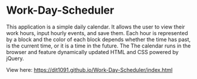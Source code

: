 # Work-Day-Scheduler

This application is a simple daily calendar. It allows the user to view their work hours, input hourly events, and save them. Each hour is represented by a block and the color of each block depends whether the time has past, is the current time, or it is a time in the future. 
The The calendar runs in the browser and feature dynamically updated HTML and CSS powered by jQuery.

View here: https://dit1091.github.io/Work-Day-Scheduler/index.html
